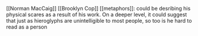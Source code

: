 [[Norman MacCaig]] [[Brooklyn Cop]]
[[metaphors]]: could be desribing his physical scares as a result of his work. On a deeper level, it could suggest that just as hieroglyphs are unintelligible to most people, so too is he hard to read as a person 